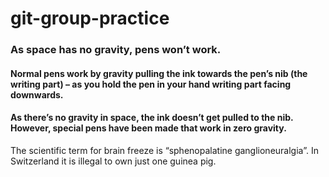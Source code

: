 # git-group-practice

### As space has no gravity, pens won’t work.
#### Normal pens work by gravity pulling the ink towards the pen’s nib (the writing part) – as you hold the pen in your hand writing part facing downwards.
#### As there’s no gravity in space, the ink doesn’t get pulled to the nib. However, special pens have been made that work in zero gravity.
The scientific term for brain freeze is “sphenopalatine ganglioneuralgia”.
In Switzerland it is illegal to own just one guinea pig.
